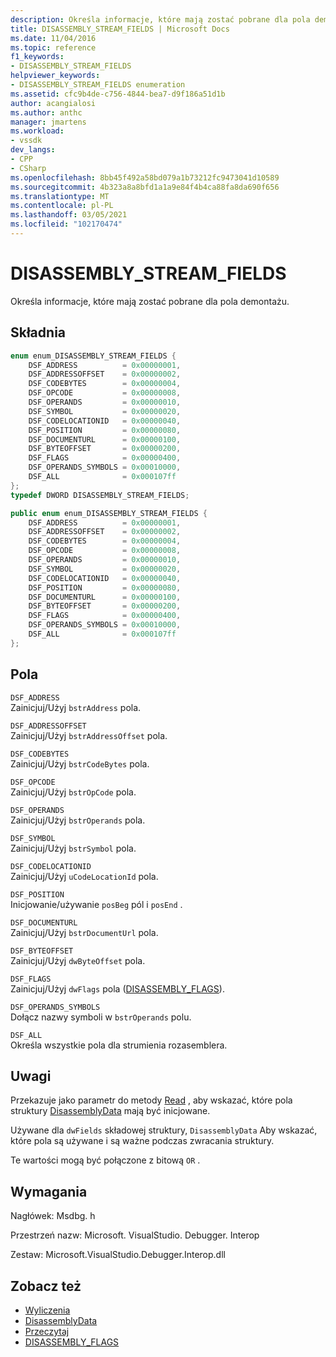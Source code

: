 ```yaml
---
description: Określa informacje, które mają zostać pobrane dla pola demontażu.
title: DISASSEMBLY_STREAM_FIELDS | Microsoft Docs
ms.date: 11/04/2016
ms.topic: reference
f1_keywords:
- DISASSEMBLY_STREAM_FIELDS
helpviewer_keywords:
- DISASSEMBLY_STREAM_FIELDS enumeration
ms.assetid: cfc9b4de-c756-4844-bea7-d9f186a51d1b
author: acangialosi
ms.author: anthc
manager: jmartens
ms.workload:
- vssdk
dev_langs:
- CPP
- CSharp
ms.openlocfilehash: 8bb45f492a58bd079a1b73212fc9473041d10589
ms.sourcegitcommit: 4b323a8a8bfd1a1a9e84f4b4ca88fa8da690f656
ms.translationtype: MT
ms.contentlocale: pl-PL
ms.lasthandoff: 03/05/2021
ms.locfileid: "102170474"
---
```

# <a name="disassembly_stream_fields"></a>DISASSEMBLY_STREAM_FIELDS
Określa informacje, które mają zostać pobrane dla pola demontażu.

## <a name="syntax"></a>Składnia

```cpp
enum enum_DISASSEMBLY_STREAM_FIELDS {
    DSF_ADDRESS          = 0x00000001,
    DSF_ADDRESSOFFSET    = 0x00000002,
    DSF_CODEBYTES        = 0x00000004,
    DSF_OPCODE           = 0x00000008,
    DSF_OPERANDS         = 0x00000010,
    DSF_SYMBOL           = 0x00000020,
    DSF_CODELOCATIONID   = 0x00000040,
    DSF_POSITION         = 0x00000080,
    DSF_DOCUMENTURL      = 0x00000100,
    DSF_BYTEOFFSET       = 0x00000200,
    DSF_FLAGS            = 0x00000400,
    DSF_OPERANDS_SYMBOLS = 0x00010000,
    DSF_ALL              = 0x000107ff
};
typedef DWORD DISASSEMBLY_STREAM_FIELDS;
```

```csharp
public enum enum_DISASSEMBLY_STREAM_FIELDS {
    DSF_ADDRESS          = 0x00000001,
    DSF_ADDRESSOFFSET    = 0x00000002,
    DSF_CODEBYTES        = 0x00000004,
    DSF_OPCODE           = 0x00000008,
    DSF_OPERANDS         = 0x00000010,
    DSF_SYMBOL           = 0x00000020,
    DSF_CODELOCATIONID   = 0x00000040,
    DSF_POSITION         = 0x00000080,
    DSF_DOCUMENTURL      = 0x00000100,
    DSF_BYTEOFFSET       = 0x00000200,
    DSF_FLAGS            = 0x00000400,
    DSF_OPERANDS_SYMBOLS = 0x00010000,
    DSF_ALL              = 0x000107ff
};
```

## <a name="fields"></a>Pola
`DSF_ADDRESS`\
Zainicjuj/Użyj `bstrAddress` pola.

`DSF_ADDRESSOFFSET`\
Zainicjuj/Użyj `bstrAddressOffset` pola.

`DSF_CODEBYTES`\
Zainicjuj/Użyj `bstrCodeBytes` pola.

`DSF_OPCODE`\
Zainicjuj/Użyj `bstrOpCode` pola.

`DSF_OPERANDS`\
Zainicjuj/Użyj `bstrOperands` pola.

`DSF_SYMBOL`\
Zainicjuj/Użyj `bstrSymbol` pola.

`DSF_CODELOCATIONID`\
Zainicjuj/Użyj `uCodeLocationId` pola.

`DSF_POSITION`\
Inicjowanie/używanie `posBeg` pól i `posEnd` .

`DSF_DOCUMENTURL`\
Zainicjuj/Użyj `bstrDocumentUrl` pola.

`DSF_BYTEOFFSET`\
Zainicjuj/Użyj `dwByteOffset` pola.

`DSF_FLAGS`\
Zainicjuj/Użyj `dwFlags` pola ([DISASSEMBLY_FLAGS](../../../extensibility/debugger/reference/disassembly-flags.md)).

`DSF_OPERANDS_SYMBOLS`\
Dołącz nazwy symboli w `bstrOperands` polu.

`DSF_ALL`\
Określa wszystkie pola dla strumienia rozasemblera.

## <a name="remarks"></a>Uwagi
Przekazuje jako parametr do metody [Read](../../../extensibility/debugger/reference/idebugdisassemblystream2-read.md) , aby wskazać, które pola struktury [DisassemblyData](../../../extensibility/debugger/reference/disassemblydata.md) mają być inicjowane.

Używane dla `dwFields` składowej struktury, `DisassemblyData` Aby wskazać, które pola są używane i są ważne podczas zwracania struktury.

Te wartości mogą być połączone z bitową `OR` .

## <a name="requirements"></a>Wymagania
Nagłówek: Msdbg. h

Przestrzeń nazw: Microsoft. VisualStudio. Debugger. Interop

Zestaw: Microsoft.VisualStudio.Debugger.Interop.dll

## <a name="see-also"></a>Zobacz też
- [Wyliczenia](../../../extensibility/debugger/reference/enumerations-visual-studio-debugging.md)
- [DisassemblyData](../../../extensibility/debugger/reference/disassemblydata.md)
- [Przeczytaj](../../../extensibility/debugger/reference/idebugdisassemblystream2-read.md)
- [DISASSEMBLY_FLAGS](../../../extensibility/debugger/reference/disassembly-flags.md)
